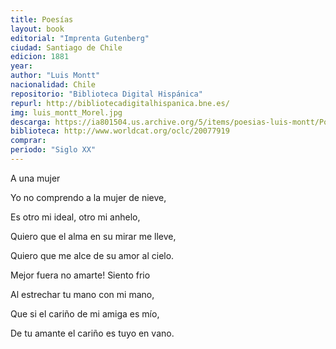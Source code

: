 ```yaml
---
title: Poesías
layout: book
editorial: "Imprenta Gutenberg"
ciudad: Santiago de Chile
edicion: 1881
year: 
author: "Luis Montt"
nacionalidad: Chile
repositorio: "Biblioteca Digital Hispánica"
repurl: http://bibliotecadigitalhispanica.bne.es/
img: luis_montt_Morel.jpg
descarga: https://ia801504.us.archive.org/5/items/poesias-luis-montt/Poesias%20-%20Luis%20Montt.pdf
biblioteca: http://www.worldcat.org/oclc/20077919
comprar: 
periodo: "Siglo XX"
---
```

 
A una mujer

Yo no comprendo a la mujer de nieve,
 
Es otro mi ideal, otro mi anhelo,
 
Quiero que el alma en su mirar me lleve,
 
Quiero que me alce de su amor al cielo.
 
 
Mejor fuera no amarte! Siento frio
 
Al estrechar tu mano con mi mano,
 
Que si el cariño de mi amiga es mío,
 
De tu amante el cariño es tuyo en vano.

